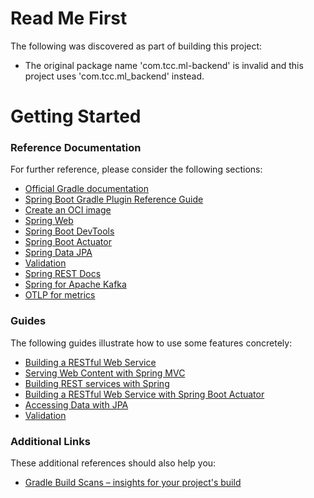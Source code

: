 # Read Me First
The following was discovered as part of building this project:

* The original package name 'com.tcc.ml-backend' is invalid and this project uses 'com.tcc.ml_backend' instead.

# Getting Started

### Reference Documentation
For further reference, please consider the following sections:

* [Official Gradle documentation](https://docs.gradle.org)
* [Spring Boot Gradle Plugin Reference Guide](https://docs.spring.io/spring-boot/3.3.4/gradle-plugin)
* [Create an OCI image](https://docs.spring.io/spring-boot/3.3.4/gradle-plugin/packaging-oci-image.html)
* [Spring Web](https://docs.spring.io/spring-boot/docs/3.3.4/reference/htmlsingle/index.html#web)
* [Spring Boot DevTools](https://docs.spring.io/spring-boot/docs/3.3.4/reference/htmlsingle/index.html#using.devtools)
* [Spring Boot Actuator](https://docs.spring.io/spring-boot/docs/3.3.4/reference/htmlsingle/index.html#actuator)
* [Spring Data JPA](https://docs.spring.io/spring-boot/docs/3.3.4/reference/htmlsingle/index.html#data.sql.jpa-and-spring-data)
* [Validation](https://docs.spring.io/spring-boot/docs/3.3.4/reference/htmlsingle/index.html#io.validation)
* [Spring REST Docs](https://docs.spring.io/spring-restdocs/docs/current/reference/htmlsingle/)
* [Spring for Apache Kafka](https://docs.spring.io/spring-boot/docs/3.3.4/reference/htmlsingle/index.html#messaging.kafka)
* [OTLP for metrics](https://docs.spring.io/spring-boot/reference/actuator/metrics.html#actuator.metrics.export.otlp)

### Guides
The following guides illustrate how to use some features concretely:

* [Building a RESTful Web Service](https://spring.io/guides/gs/rest-service/)
* [Serving Web Content with Spring MVC](https://spring.io/guides/gs/serving-web-content/)
* [Building REST services with Spring](https://spring.io/guides/tutorials/rest/)
* [Building a RESTful Web Service with Spring Boot Actuator](https://spring.io/guides/gs/actuator-service/)
* [Accessing Data with JPA](https://spring.io/guides/gs/accessing-data-jpa/)
* [Validation](https://spring.io/guides/gs/validating-form-input/)

### Additional Links
These additional references should also help you:

* [Gradle Build Scans – insights for your project's build](https://scans.gradle.com#gradle)

